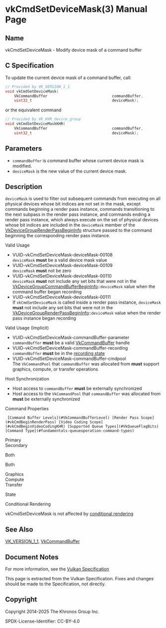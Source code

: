 # vkCmdSetDeviceMask(3) Manual Page

## Name

vkCmdSetDeviceMask - Modify device mask of a command buffer



## [](#_c_specification)C Specification

To update the current device mask of a command buffer, call:

```c++
// Provided by VK_VERSION_1_1
void vkCmdSetDeviceMask(
    VkCommandBuffer                             commandBuffer,
    uint32_t                                    deviceMask);
```

or the equivalent command

```c++
// Provided by VK_KHR_device_group
void vkCmdSetDeviceMaskKHR(
    VkCommandBuffer                             commandBuffer,
    uint32_t                                    deviceMask);
```

## [](#_parameters)Parameters

- `commandBuffer` is command buffer whose current device mask is modified.
- `deviceMask` is the new value of the current device mask.

## [](#_description)Description

`deviceMask` is used to filter out subsequent commands from executing on all physical devices whose bit indices are not set in the mask, except commands beginning a render pass instance, commands transitioning to the next subpass in the render pass instance, and commands ending a render pass instance, which always execute on the set of physical devices whose bit indices are included in the `deviceMask` member of the [VkDeviceGroupRenderPassBeginInfo](https://registry.khronos.org/vulkan/specs/latest/man/html/VkDeviceGroupRenderPassBeginInfo.html) structure passed to the command beginning the corresponding render pass instance.

Valid Usage

- [](#VUID-vkCmdSetDeviceMask-deviceMask-00108)VUID-vkCmdSetDeviceMask-deviceMask-00108  
  `deviceMask` **must** be a valid device mask value
- [](#VUID-vkCmdSetDeviceMask-deviceMask-00109)VUID-vkCmdSetDeviceMask-deviceMask-00109  
  `deviceMask` **must** not be zero
- [](#VUID-vkCmdSetDeviceMask-deviceMask-00110)VUID-vkCmdSetDeviceMask-deviceMask-00110  
  `deviceMask` **must** not include any set bits that were not in the [VkDeviceGroupCommandBufferBeginInfo](https://registry.khronos.org/vulkan/specs/latest/man/html/VkDeviceGroupCommandBufferBeginInfo.html)::`deviceMask` value when the command buffer began recording
- [](#VUID-vkCmdSetDeviceMask-deviceMask-00111)VUID-vkCmdSetDeviceMask-deviceMask-00111  
  If `vkCmdSetDeviceMask` is called inside a render pass instance, `deviceMask` **must** not include any set bits that were not in the [VkDeviceGroupRenderPassBeginInfo](https://registry.khronos.org/vulkan/specs/latest/man/html/VkDeviceGroupRenderPassBeginInfo.html)::`deviceMask` value when the render pass instance began recording

Valid Usage (Implicit)

- [](#VUID-vkCmdSetDeviceMask-commandBuffer-parameter)VUID-vkCmdSetDeviceMask-commandBuffer-parameter  
  `commandBuffer` **must** be a valid [VkCommandBuffer](https://registry.khronos.org/vulkan/specs/latest/man/html/VkCommandBuffer.html) handle
- [](#VUID-vkCmdSetDeviceMask-commandBuffer-recording)VUID-vkCmdSetDeviceMask-commandBuffer-recording  
  `commandBuffer` **must** be in the [recording state](#commandbuffers-lifecycle)
- [](#VUID-vkCmdSetDeviceMask-commandBuffer-cmdpool)VUID-vkCmdSetDeviceMask-commandBuffer-cmdpool  
  The `VkCommandPool` that `commandBuffer` was allocated from **must** support graphics, compute, or transfer operations

Host Synchronization

- Host access to `commandBuffer` **must** be externally synchronized
- Host access to the `VkCommandPool` that `commandBuffer` was allocated from **must** be externally synchronized

Command Properties

     [Command Buffer Levels](#VkCommandBufferLevel) [Render Pass Scope](#vkCmdBeginRenderPass) [Video Coding Scope](#vkCmdBeginVideoCodingKHR) [Supported Queue Types](#VkQueueFlagBits) [Command Type](#fundamentals-queueoperation-command-types)

Primary  
Secondary

Both

Both

Graphics  
Compute  
Transfer

State

Conditional Rendering

vkCmdSetDeviceMask is not affected by [conditional rendering](#drawing-conditional-rendering)

## [](#_see_also)See Also

[VK\_VERSION\_1\_1](https://registry.khronos.org/vulkan/specs/latest/man/html/VK_VERSION_1_1.html), [VkCommandBuffer](https://registry.khronos.org/vulkan/specs/latest/man/html/VkCommandBuffer.html)

## [](#_document_notes)Document Notes

For more information, see the [Vulkan Specification](https://registry.khronos.org/vulkan/specs/latest/html/vkspec.html#vkCmdSetDeviceMask)

This page is extracted from the Vulkan Specification. Fixes and changes should be made to the Specification, not directly.

## [](#_copyright)Copyright

Copyright 2014-2025 The Khronos Group Inc.

SPDX-License-Identifier: CC-BY-4.0